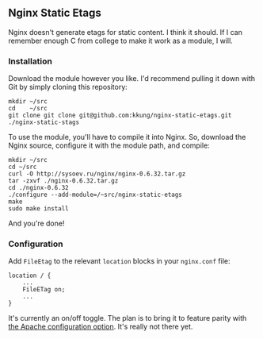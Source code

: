 Nginx Static Etags
------------------

Nginx doesn't generate etags for static content.  I think it should.  If I can remember enough C from college to make it work as a module, I will.

### Installation

Download the module however you like.  I'd recommend pulling it down with Git by simply cloning this repository:

    mkdir ~/src
    cd    ~/src
    git clone git clone git@github.com:kkung/nginx-static-etags.git ./nginx-static-stags

To use the module, you'll have to compile it into Nginx.  So, download the Nginx source, configure it with the module path, and compile:

    mkdir ~/src
    cd ~/src
    curl -O http://sysoev.ru/nginx/nginx-0.6.32.tar.gz
    tar -zxvf ./nginx-0.6.32.tar.gz
    cd ./nginx-0.6.32
    ./configure --add-module=/~src/nginx-static-etags
    make
    sudo make install
    
And you're done!

### Configuration

Add `FileEtag` to the relevant `location` blocks in your `nginx.conf` file:

    location / {
        ...
        FileETag on;
        ...
    }

It's currently an on/off toggle.  The plan is to bring it to feature parity with [the Apache configuration option][apache].  It's really not there yet.

[apache]: http://httpd.apache.org/docs/1.3/mod/core.html#fileetag